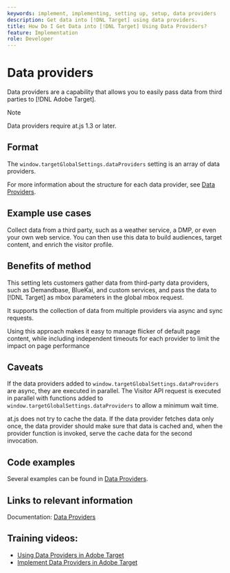 ```yaml
---
keywords: implement, implementing, setting up, setup, data providers
description: Get data into [!DNL Target] using data providers.
title: How Do I Get Data into [!DNL Target] Using Data Providers?
feature: Implementation
role: Developer
---
```

# Data providers

Data providers are a capability that allows you to easily pass data from third parties to [!DNL Adobe Target].

>[!NOTE]
>
>Data providers require at.js 1.3 or later.

## Format

The `window.targetGlobalSettings.dataProviders` setting is an array of data providers.

For more information about the structure for each data provider, see [Data Providers](../../implement/client-side/atjs/atjs-functions/targetglobalsettings.md#data-providers).

## Example use cases

Collect data from a third party, such as a weather service, a DMP, or even your own web service. You can then use this data to build audiences, target content, and enrich the visitor profile.

## Benefits of method

This setting lets customers gather data from third-party data providers, such as Demandbase, BlueKai, and custom services, and pass the data to [!DNL Target] as mbox parameters in the global mbox request.

It supports the collection of data from multiple providers via async and sync requests.

Using this approach makes it easy to manage flicker of default page content, while including independent timeouts for each provider to limit the impact on page performance

## Caveats

If the data providers added to `window.targetGlobalSettings.dataProviders` are async, they are executed in parallel. The Visitor API request is executed in parallel with functions added to `window.targetGlobalSettings.dataProviders` to allow a minimum wait time.

at.js does not try to cache the data. If the data provider fetches data only once, the data provider should make sure that data is cached and, when the provider function is invoked, serve the cache data for the second invocation.

## Code examples

Several examples can be found in [Data Providers](../../implement/client-side/atjs/atjs-functions/targetglobalsettings.md#data-providers).

## Links to relevant information

Documentation: [Data Providers](../../implement/client-side/atjs/atjs-functions/targetglobalsettings.md#data-providers)

## Training videos:

* [Using Data Providers in Adobe Target](https://experienceleague.adobe.com/docs/target-learn/tutorials/integrations/use-data-providers-to-integrate-third-party-data.html)
* [Implement Data Providers in Adobe Target](https://experienceleague.adobe.com/docs/target-learn/tutorials/integrations/implement-data-providers-to-integrate-third-party-data.html)

